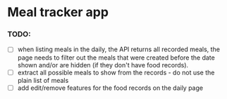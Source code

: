 # Meal tracker app

### TODO:
- [ ] when listing meals in the daily, the API returns all recorded meals,
  the page needs to filter out the meals that were created before the date shown and/or are hidden (if they don't have food records).
- [ ] extract all possible meals to show from the records - do not use the plain list of meals
- [ ] add edit/remove features for the food records on the daily page
